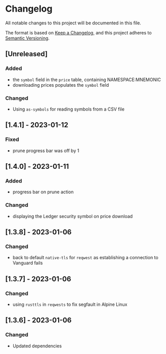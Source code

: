 # Changelog

All notable changes to this project will be documented in this file.

The format is based on [Keep a Changelog](https://keepachangelog.com/en/1.0.0/),
and this project adheres to [Semantic Versioning](https://semver.org/spec/v2.0.0.html).

## [Unreleased]

### Added

- the `symbol` field in the `price` table, containing NAMESPACE:MNEMONIC
- downloading prices populates the `symbol` field

### Changed

- Using `as-symbols` for reading symbols from a CSV file

## [1.4.1] - 2023-01-12

### Fixed

- prune progress bar was off by 1

## [1.4.0] - 2023-01-11

### Added

- progress bar on prune action

### Changed

- displaying the Ledger security symbol on price download

## [1.3.8] - 2023-01-06

### Changed

- back to default `native-tls` for `reqwest` as establishing a connection to Vanguard fails

## [1.3.7] - 2023-01-06

### Changed

- using `rusttls` in `reqwests` to fix segfault in Alpine Linux

## [1.3.6] - 2023-01-06

### Changed

- Updated dependencies

